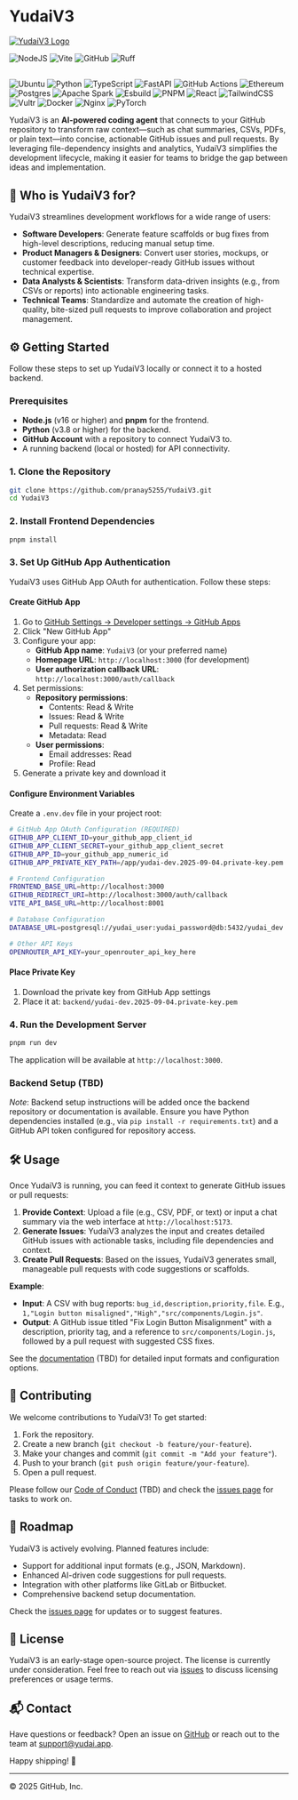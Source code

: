 
# YudaiV3

[![YudaiV3 Logo](https://via.placeholder.com/300x100.png?text=YudaiV3+Logo)](https://yudai.app)



![NodeJS](https://img.shields.io/badge/node.js-6DA55F?style-for-the-badge&logo=node.js&logoColor=white)
![Vite](https://img.shields.io/badge/vite-%23646CFF.svg?style-for-the-badge&logo=vite&logoColor=white)
![GitHub](https://img.shields.io/badge/github-%23121011.svg?style-for-the-badge&logo=github&logoColor=white)
![Ruff](https://img.shields.io/badge/Ruff-Python%20Linter-FF4500?style-for-the-badge&logo=python&logoColor=white)

## 
![Ubuntu](https://img.shields.io/badge/Ubuntu-E95420?style=for-the-badge&logo=ubuntu&logoColor=white)
![Python](https://img.shields.io/badge/python-3670A0?style=for-the-badge&logo=python&logoColor=ffdd54)
![TypeScript](https://img.shields.io/badge/typescript-%23007ACC.svg?style=for-the-badge&logo=typescript&logoColor=white)
![FastAPI](https://img.shields.io/badge/FastAPI-005571?style=for-the-badge&logo=fastapi)
![GitHub Actions](https://img.shields.io/badge/github%20actions-%232671E5.svg?style=for-the-badge&logo=githubactions&logoColor=white)
![Ethereum](https://img.shields.io/badge/Ethereum-3C3C3D?style=for-the-badge&logo=Ethereum&logoColor=white)
![Postgres](https://img.shields.io/badge/postgres-%23316192.svg?style=for-the-badge&logo=postgresql&logoColor=white)
![Apache Spark](https://img.shields.io/badge/Apache%20Spark-FDEE21?style=flat-square&logo=apachespark&logoColor=black)
![Esbuild](https://img.shields.io/badge/esbuild-%23FFCF00.svg?style=for-the-badge&logo=esbuild&logoColor=black)
![PNPM](https://img.shields.io/badge/pnpm-%234a4a4a.svg?style=for-the-badge&logo=pnpm&logoColor=f69220)
![React](https://img.shields.io/badge/react-%2320232a.svg?style=for-the-badge&logo=react&logoColor=%2361DAFB)
![TailwindCSS](https://img.shields.io/badge/tailwindcss-%2338B2AC.svg?style=for-the-badge&logo=tailwind-css&logoColor=white)
![Vultr](https://img.shields.io/badge/Vultr-007BFC.svg?style=for-the-badge&logo=vultr)
![Docker](https://img.shields.io/badge/docker-%230db7ed.svg?style=for-the-badge&logo=docker&logoColor=white)
![Nginx](https://img.shields.io/badge/nginx-%23009639.svg?style=for-the-badge&logo=nginx&logoColor=white)
![PyTorch](https://img.shields.io/badge/PyTorch-%23EE4C2C.svg?style=for-the-badge&logo=PyTorch&logoColor=white)

YudaiV3 is an **AI-powered coding agent** that connects to your GitHub repository to transform raw context—such as chat summaries, CSVs, PDFs, or plain text—into concise, actionable GitHub issues and pull requests. By leveraging file-dependency insights and analytics, YudaiV3 simplifies the development lifecycle, making it easier for teams to bridge the gap between ideas and implementation.

## 🎯 Who is YudaiV3 for?

YudaiV3 streamlines development workflows for a wide range of users:

- **Software Developers**: Generate feature scaffolds or bug fixes from high-level descriptions, reducing manual setup time.
- **Product Managers & Designers**: Convert user stories, mockups, or customer feedback into developer-ready GitHub issues without technical expertise.
- **Data Analysts & Scientists**: Transform data-driven insights (e.g., from CSVs or reports) into actionable engineering tasks.
- **Technical Teams**: Standardize and automate the creation of high-quality, bite-sized pull requests to improve collaboration and project management.

## ⚙️ Getting Started

Follow these steps to set up YudaiV3 locally or connect it to a hosted backend.

### Prerequisites
- **Node.js** (v16 or higher) and **pnpm** for the frontend.
- **Python** (v3.8 or higher) for the backend.
- **GitHub Account** with a repository to connect YudaiV3 to.
- A running backend (local or hosted) for API connectivity.

### 1. Clone the Repository
```bash
git clone https://github.com/pranay5255/YudaiV3.git
cd YudaiV3
```

### 2. Install Frontend Dependencies
```bash
pnpm install
```

### 3. Set Up GitHub App Authentication
YudaiV3 uses GitHub App OAuth for authentication. Follow these steps:

#### Create GitHub App
1. Go to [GitHub Settings → Developer settings → GitHub Apps](https://github.com/settings/apps)
2. Click "New GitHub App"
3. Configure your app:
   - **GitHub App name**: `YudaiV3` (or your preferred name)
   - **Homepage URL**: `http://localhost:3000` (for development)
   - **User authorization callback URL**: `http://localhost:3000/auth/callback`
4. Set permissions:
   - **Repository permissions**:
     - Contents: Read & Write
     - Issues: Read & Write
     - Pull requests: Read & Write
     - Metadata: Read
   - **User permissions**:
     - Email addresses: Read
     - Profile: Read
5. Generate a private key and download it

#### Configure Environment Variables
Create a `.env.dev` file in your project root:

```bash
# GitHub App OAuth Configuration (REQUIRED)
GITHUB_APP_CLIENT_ID=your_github_app_client_id
GITHUB_APP_CLIENT_SECRET=your_github_app_client_secret
GITHUB_APP_ID=your_github_app_numeric_id
GITHUB_APP_PRIVATE_KEY_PATH=/app/yudai-dev.2025-09-04.private-key.pem

# Frontend Configuration
FRONTEND_BASE_URL=http://localhost:3000
GITHUB_REDIRECT_URI=http://localhost:3000/auth/callback
VITE_API_BASE_URL=http://localhost:8001

# Database Configuration
DATABASE_URL=postgresql://yudai_user:yudai_password@db:5432/yudai_dev

# Other API Keys
OPENROUTER_API_KEY=your_openrouter_api_key_here
```

#### Place Private Key
1. Download the private key from GitHub App settings
2. Place it at: `backend/yudai-dev.2025-09-04.private-key.pem`

### 4. Run the Development Server
```bash
pnpm run dev
```
The application will be available at `http://localhost:3000`.

### Backend Setup (TBD)
*Note*: Backend setup instructions will be added once the backend repository or documentation is available. Ensure you have Python dependencies installed (e.g., via `pip install -r requirements.txt`) and a GitHub API token configured for repository access.

## 🛠️ Usage

Once YudaiV3 is running, you can feed it context to generate GitHub issues or pull requests:

1. **Provide Context**: Upload a file (e.g., CSV, PDF, or text) or input a chat summary via the web interface at `http://localhost:5173`.
2. **Generate Issues**: YudaiV3 analyzes the input and creates detailed GitHub issues with actionable tasks, including file dependencies and context.
3. **Create Pull Requests**: Based on the issues, YudaiV3 generates small, manageable pull requests with code suggestions or scaffolds.

**Example**:
- **Input**: A CSV with bug reports: `bug_id,description,priority,file`. E.g., `1,"Login button misaligned","High","src/components/Login.js"`.
- **Output**: A GitHub issue titled "Fix Login Button Misalignment" with a description, priority tag, and a reference to `src/components/Login.js`, followed by a pull request with suggested CSS fixes.

See the [documentation](#) (TBD) for detailed input formats and configuration options.

## 🤝 Contributing

We welcome contributions to YudaiV3! To get started:

1. Fork the repository.
2. Create a new branch (`git checkout -b feature/your-feature`).
3. Make your changes and commit (`git commit -m "Add your feature"`).
4. Push to your branch (`git push origin feature/your-feature`).
5. Open a pull request.

Please follow our [Code of Conduct](#) (TBD) and check the [issues page](https://github.com/pranay5255/YudaiV3/issues) for tasks to work on.

## 🚀 Roadmap

YudaiV3 is actively evolving. Planned features include:
- Support for additional input formats (e.g., JSON, Markdown).
- Enhanced AI-driven code suggestions for pull requests.
- Integration with other platforms like GitLab or Bitbucket.
- Comprehensive backend setup documentation.

Check the [issues page](https://github.com/pranay5255/YudaiV3/issues) for updates or to suggest features.

## 📜 License

YudaiV3 is an early-stage open-source project. The license is currently under consideration. Feel free to reach out via [issues](https://github.com/pranay5255/YudaiV3/issues) to discuss licensing preferences or usage terms.

## 📬 Contact

Have questions or feedback? Open an issue on [GitHub](https://github.com/pranay5255/YudaiV3/issues) or reach out to the team at [support@yudai.app](mailto:support@yudai.app).

Happy shipping! 🚢

---

© 2025 GitHub, Inc.
